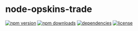 # node-opskins-trade

[![npm version](https://img.shields.io/npm/v/api-opskins-trade.svg)](https://npmjs.com/package/steam-tradeoffer-manager)
[![npm downloads](https://img.shields.io/npm/dm/api-opskins-trade.svg)](https://npmjs.com/package/steam-tradeoffer-manager)
[![dependencies](https://img.shields.io/david/Stuffa1991/node-opskins-trade.svg)](https://david-dm.org/Stuffa1991/node-opskins-trade)
[![license](https://img.shields.io/npm/l/api-opskins-trade.svg)](https://github.com/Stuffa1991/node-opskins-trade/blob/master/LICENSE)
